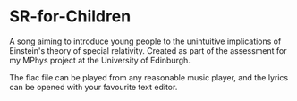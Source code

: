 # SR-for-Children
A song aiming to introduce young people to the unintuitive implications of Einstein's theory of special relativity.
Created as part of the assessment for my MPhys project at the University of Edinburgh. 

The flac file can be played from any reasonable music player, and the lyrics can be opened with your favourite text editor.
